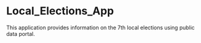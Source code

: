 # Local_Elections_App
This application provides information on the 7th local elections using public data portal. 
